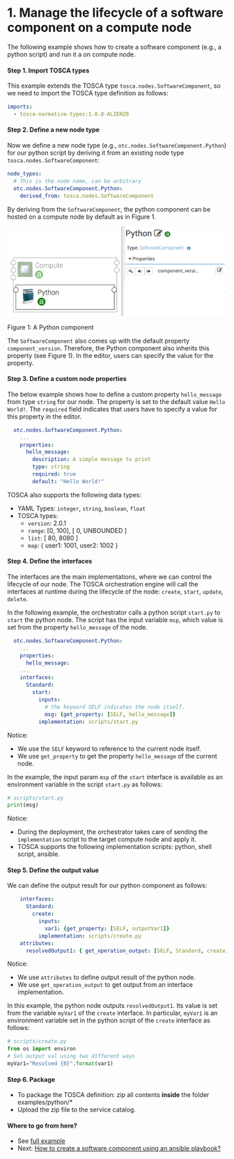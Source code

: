 # 1. Manage the lifecycle of a software component on a compute node

The following example shows how to create a software component (e.g., a python script) and run it a on compute node.

#### Step 1. Import TOSCA types

This example extends the TOSCA type `tosca.nodes.SoftwareComponent`, so we need to import the TOSCA type definition as 
follows:

```yaml
imports:
  - tosca-normative-types:1.0.0-ALIEN20
```

#### Step 2. Define a new node type

Now we define a new node type (e.g., `otc.nodes.SoftwareComponent.Python`) for our python script by deriving it from an 
existing node type `tosca.nodes.SoftwareComponent`:

```yaml
node_types:
  # This is the node name, can be arbitrary
  otc.nodes.SoftwareComponent.Python:
    derived_from: tosca.nodes.SoftwareComponent
```

By deriving from the `SoftwareComponent`, the python component can be hosted on a compute node by default 
as in Figure 1.

![](../images/1_python.png "Python")

Figure 1: A Python component

The `SoftwareComponent` also comes up with the default property `component_version`. Therefore, the Python component 
also inherits this property (see Figure 1). In the editor, users can specify the value for the property.

#### Step 3. Define a custom node properties

The below example shows how to define a custom property `hello_message` from type `string` for our node. The property is 
set to the default value `Hello World!`. The `required` field indicates that users have to specify a value for this 
property in the editor.

```yaml
  otc.nodes.SoftwareComponent.Python:
    ...
    properties:
      hello_message:
        description: A simple message to print
        type: string
        required: true
        default: "Hello World!"
```

TOSCA also supports the following data types:
* YAML Types: `integer`, `string`, `boolean`, `float`
* TOSCA types: 
  * `version`: 2.0.1
  * `range`: [0, 100], [ 0, UNBOUNDED ]
  * `list`: [ 80, 8080 ]
  * `map`: { user1: 1001, user2: 1002 }

#### Step 4. Define the interfaces

The interfaces are the main implementations, where we can control the lifecycle of our node. The TOSCA orchestration 
engine will call the interfaces at runtime during the lifecycle of the node: `create`, `start`, `update`, `delete`.

In the following example, the orchestrator calls a python script `start.py` to `start` the python node. The script has 
the input variable `msp`, which value is set from the property `hello_message` of the node.

```yaml
  otc.nodes.SoftwareComponent.Python:
    ...
    properties:
      hello_message:
    ...
    interfaces:
      Standard:
        start:
          inputs:
            # the keyword SELF indicates the node itself.
            msg: {get_property: [SELF, hello_message]}
          implementation: scripts/start.py
```

Notice: 
* We use the `SELF` keyword to reference to the current node itself.
* We use `get_property` to get the property `hello_message` of the current node.

In the example, the input param `msp` of the `start` interface is available as an environment variable in the script 
`start.py` as follows:

```python
# scripts/start.py
print(msg)
```

Notice:
* During the deployment, the orchestrator takes care of sending the `implementation` script to the target compute node
and apply it.
* TOSCA supports the following implementation scripts: python, shell script, ansible.

#### Step 5. Define the output value

We can define the output result for our python component as follows:

```yaml
    interfaces:
      Standard:
        create:
          inputs:
            var1: {get_property: [SELF, outputVar1]}
          implementation: scripts/create.py
    attributes:
      resolvedOutput1: { get_operation_output: [SELF, Standard, create, myVar1]}
```

Notice:
* We use `attributes` to define output result of the python node.
* We use `get_operation_output` to get output from an interface implementation.

In this example, the python node outputs `resolvedOutput1`. Its value is set from the variable `myVar1` of the `create` 
interface. In particular, `myVar1` is an environment variable set in the python script of the `create` interface as 
follows:

```python
# scripts/create.py
from os import environ
# Set output val using two different ways
myVar1="Resolved {0}".format(var1)
```

#### Step 6. Package

* To package the TOSCA definition: zip all contents **inside** the folder examples/python/*
* Upload the zip file to the service catalog.

#### Where to go from here?

* See [full example](../examples/python/types.yaml "Python example")
* Next: [How to create a software component using an ansible playbook?](Basic_Ansible.md "Ansible example")